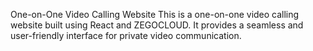 One-on-One Video Calling Website
This is a one-on-one video calling website built using React and ZEGOCLOUD. It provides a seamless and user-friendly interface for private video communication.
